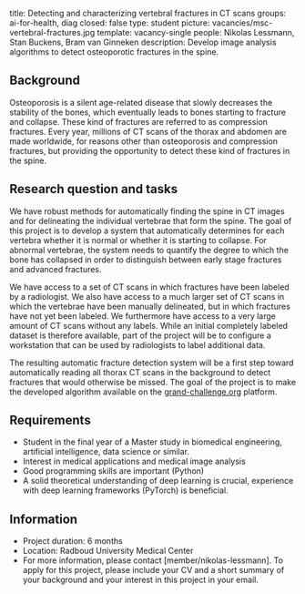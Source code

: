 title: Detecting and characterizing vertebral fractures in CT scans
groups: ai-for-health, diag
closed: false
type: student
picture: vacancies/msc-vertebral-fractures.jpg
template: vacancy-single
people: Nikolas Lessmann, Stan Buckens, Bram van Ginneken
description: Develop image analysis algorithms to detect osteoporotic fractures in the spine.

## Background
Osteoporosis is a silent age-related disease that slowly decreases the stability of the bones, which eventually leads to
bones starting to fracture and collapse. These kind of fractures are referred to as compression fractures. Every year,
millions of CT scans of the thorax and abdomen are made worldwide, for reasons other than osteoporosis and compression
fractures, but providing the opportunity to detect these kind of fractures in the spine.

## Research question and tasks
We have robust methods for automatically finding the spine in CT images and for delineating the individual vertebrae
that form the spine. The goal of this project is to develop a system that automatically determines for each vertebra
whether it is normal or whether it is starting to collapse. For abnormal vertebrae, the system needs to quantify the
degree to which the bone has collapsed in order to distinguish between early stage fractures and advanced fractures.

We have access to a set of CT scans in which fractures have been labeled by a radiologist. We also have access to a much
larger set of CT scans in which the vertebrae have been manually delineated, but in which fractures have not yet been
labeled. We furthermore have access to a very large amount of CT scans without any labels. While an initial completely
labeled dataset is therefore available, part of the project will be to configure a workstation that can be used by
radiologists to label additional data.

The resulting automatic fracture detection system will be a first step toward automatically reading all thorax CT scans
in the background to detect fractures that would otherwise be missed. The goal of the project is to make the developed
algorithm available on the [grand-challenge.org](https://grand-challenge.org) platform.

## Requirements
- Student in the final year of a Master study in biomedical engineering, artificial intelligence, data science or similar.
- Interest in medical applications and medical image analysis
- Good programming skills are important (Python)
- A solid theoretical understanding of deep learning is crucial, experience with deep learning frameworks (PyTorch)
  is beneficial.

## Information
- Project duration: 6 months
- Location: Radboud University Medical Center
- For more information, please contact [member/nikolas-lessmann]. To apply for this project, please include your CV and
  a short summary of your background and your interest in this project in your email.

